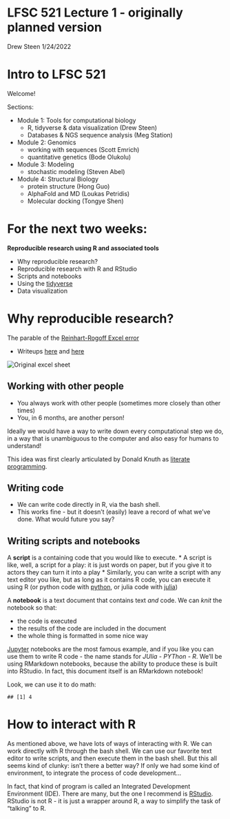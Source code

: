 LFSC 521 Lecture 1 - originally planned version
================
Drew Steen
1/24/2022

# Intro to LFSC 521

Welcome!

Sections:

-   Module 1: Tools for computational biology
    -   R, tidyverse & data visualization (Drew Steen)
    -   Databases & NGS sequence analysis (Meg Station)
-   Module 2: Genomics
    -   working with sequences (Scott Emrich)
    -   quantitative genetics (Bode Olukolu)
-   Module 3: Modeling
    -   stochastic modeling (Steven Abel)
-   Module 4: Structural Biology
    -   protein structure (Hong Guo)
    -   AlphaFold and MD (Loukas Petridis)
    -   Molecular docking (Tongye Shen)

# For the next two weeks:

**Reproducible research using R and associated tools**

-   Why reproducible research?
-   Reproducible research with R and RStudio
-   Scripts and notebooks
-   Using the [tidyverse](https://www.tidyverse.org/)
-   Data visualization

# Why reproducible research?

The parable of the [Reinhart-Rogoff Excel
error](https://theconversation.com/the-reinhart-rogoff-error-or-how-not-to-excel-at-economics-13646)

-   Writeups
    [here](https://theconversation.com/the-reinhart-rogoff-error-or-how-not-to-excel-at-economics-13646)
    and [here](https://www.bbc.com/news/magazine-22223190)

![Original excel
sheet](https://cms.qz.com/wp-content/uploads/2013/04/reinhart_rogoff_coding_error_0.png?quality=75&strip=all&w=1240&h=1226&crop=1)

## Working with other people

-   You always work with other people (sometimes more closely than other
    times)
-   You, in 6 months, are another person!

Ideally we would have a way to write down every computational step we
do, in a way that is unambiguous to the computer and also easy for
humans to understand!

This idea was first clearly articulated by Donald Knuth as [literate
programming](https://en.wikipedia.org/wiki/Literate_programming).

## Writing code

-   We can write code directly in R, via the bash shell.
-   This works fine - but it doesn’t (easily) leave a record of what
    we’ve done. What would future you say?

## Writing scripts and notebooks

A **script** is a containing code that you would like to execute. \* A
script is like, well, a script for a play: it is just words on paper,
but if you give it to actors they can turn it into a play \* Similarly,
you can write a script with any text editor you like, but as long as it
contains R code, you can execute it using R (or python code with
[python](https://www.python.org/), or julia code with
[julia](https://julialang.org/))

A **notebook** is a text document that contains text *and* code. We can
*knit* the notebook so that:

-   the code is executed
-   the results of the code are included in the document
-   the whole thing is formatted in some nice way

[Jupyter](https://ipython.org/notebook.html) notebooks are the most
famous example, and if you like you can use them to write R code - the
name stands for *JUlia - PYThon - R*. We’ll be using RMarkdown
notebooks, because the ability to produce these is built into RStudio.
In fact, this document itself is an RMarkdown notebook!

Look, we can use it to do math:

    ## [1] 4

# How to interact with R

As mentioned above, we have lots of ways of interacting with R. We can
work directly with R through the bash shell. We can use our favorite
text editor to write scripts, and then execute them in the bash shell.
But this all seems kind of clunky: isn’t there a better way? If only we
had some kind of environment, to integrate the process of code
development…

In fact, that kind of program is called an Integrated Development
Environment (IDE). There are many, but the one I recommend is
[RStudio](https://www.rstudio.com). RStudio is not R - it is just a
wrapper around R, a way to simplify the task of “talking” to R.
